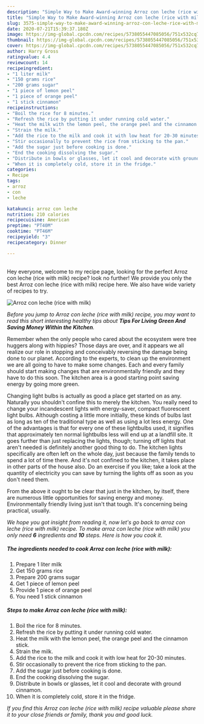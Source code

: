 ```yaml
---
description: "Simple Way to Make Award-winning Arroz con leche (rice with milk)"
title: "Simple Way to Make Award-winning Arroz con leche (rice with milk)"
slug: 3575-simple-way-to-make-award-winning-arroz-con-leche-rice-with-milk
date: 2020-07-21T15:39:37.180Z
image: https://img-global.cpcdn.com/recipes/5738055447085056/751x532cq70/arroz-con-leche-rice-with-milk-recipe-main-photo.jpg
thumbnail: https://img-global.cpcdn.com/recipes/5738055447085056/751x532cq70/arroz-con-leche-rice-with-milk-recipe-main-photo.jpg
cover: https://img-global.cpcdn.com/recipes/5738055447085056/751x532cq70/arroz-con-leche-rice-with-milk-recipe-main-photo.jpg
author: Harry Gross
ratingvalue: 4.4
reviewcount: 14
recipeingredient:
- "1 liter milk"
- "150 grams rice"
- "200 grams sugar"
- "1 piece of lemon peel"
- "1 piece of orange peel"
- "1 stick cinnamon"
recipeinstructions:
- "Boil the rice for 8 minutes."
- "Refresh the rice by putting it under running cold water."
- "Heat the milk with the lemon peel, the orange peel and the cinnamon stick."
- "Strain the milk."
- "Add the rice to the milk and cook it with low heat for 20-30 minutes."
- "Stir occasionally to prevent the rice from sticking to the pan."
- "Add the sugar just before cooking is done."
- "End the cooking dissolving the sugar."
- "Distribute in bowls or glasses, let it cool and decorate with ground cinnamon."
- "When it is completely cold, store it in the fridge."
categories:
- Recipe
tags:
- arroz
- con
- leche

katakunci: arroz con leche 
nutrition: 210 calories
recipecuisine: American
preptime: "PT40M"
cooktime: "PT46M"
recipeyield: "3"
recipecategory: Dinner

---
```

<br>
Hey everyone, welcome to my recipe page, looking for the perfect Arroz con leche (rice with milk) recipe? look no further! We provide you only the best Arroz con leche (rice with milk) recipe here. We also have wide variety of recipes to try.
<br>


![Arroz con leche (rice with milk)](https://img-global.cpcdn.com/recipes/5738055447085056/751x532cq70/arroz-con-leche-rice-with-milk-recipe-main-photo.jpg)

<i>Before you jump to Arroz con leche (rice with milk) recipe, you may want to read this short interesting healthy tips about 
<strong>Tips For Living Green And Saving Money Within the Kitchen</strong>.</i>
</br>

Remember when the only people who cared about the ecosystem were tree huggers along with hippies? Those days are over, and it appears we all realize our role in stopping and conceivably reversing the damage being done to our planet. According to the experts, to clean up the environment we are all going to have to make some changes. Each and every family should start making changes that are environmentally friendly and they have to do this soon. The kitchen area is a good starting point saving energy by going more green.

Changing light bulbs is actually as good a place get started on as any. Naturally you shouldn't confine this to merely the kitchen. You really need to change your incandescent lights with energy-saver, compact fluorescent light bulbs. Although costing a little more initially, these kinds of bulbs last as long as ten of the traditional type as well as using a lot less energy. One of the advantages is that for every one of these lightbulbs used, it signifies that approximately ten normal lightbulbs less will end up at a landfill site. It goes further than just replacing the lights, though; turning off lights that aren't needed is definitely another good thing to do. The kitchen lights specifically are often left on the whole day, just because the family tends to spend a lot of time there. And it's not confined to the kitchen, it takes place in other parts of the house also. Do an exercise if you like; take a look at the quantity of electricity you can save by turning the lights off as soon as you don't need them.

From the above it ought to be clear that just in the kitchen, by itself, there are numerous little opportunities for saving energy and money. Environmentally friendly living just isn't that tough. It's concerning being practical, usually.


<i>We hope you got insight from reading it, now let's go back to arroz con leche (rice with milk) recipe. To make arroz con leche (rice with milk) you only need <strong>6</strong> ingredients and <strong>10</strong> steps. Here is how you cook it.
</i>

##### The ingredients needed to cook Arroz con leche (rice with milk):

1. Prepare 1 liter milk
1. Get 150 grams rice
1. Prepare 200 grams sugar
1. Get 1 piece of lemon peel
1. Provide 1 piece of orange peel
1. You need 1 stick cinnamon


##### Steps to make Arroz con leche (rice with milk):

1. Boil the rice for 8 minutes.
1. Refresh the rice by putting it under running cold water.
1. Heat the milk with the lemon peel, the orange peel and the cinnamon stick.
1. Strain the milk.
1. Add the rice to the milk and cook it with low heat for 20-30 minutes.
1. Stir occasionally to prevent the rice from sticking to the pan.
1. Add the sugar just before cooking is done.
1. End the cooking dissolving the sugar.
1. Distribute in bowls or glasses, let it cool and decorate with ground cinnamon.
1. When it is completely cold, store it in the fridge.


<i>If you find this Arroz con leche (rice with milk) recipe valuable please share it to your close friends or family, thank you and good luck.</i>
